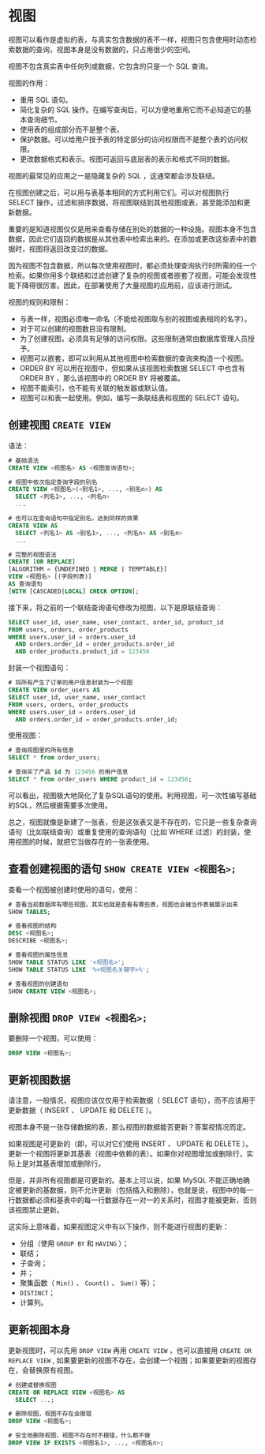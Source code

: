 # 视图

视图可以看作是虚拟的表，与真实包含数据的表不一样，视图只包含使用时动态检索数据的查询，视图本身是没有数据的，只占用很少的空间。

视图不包含真实表中任何列或数据，它包含的只是一个 SQL 查询。

视图的作用：

- 重用 SQL 语句。
- 简化复杂的 SQL 操作。在编写查询后，可以方便地重用它而不必知道它的基本查询细节。
- 使用表的组成部分而不是整个表。
- 保护数据。可以给用户授予表的特定部分的访问权限而不是整个表的访问权限。
- 更改数据格式和表示。视图可返回与底层表的表示和格式不同的数据。

视图的最常见的应用之一是隐藏复杂的 SQL ，这通常都会涉及联结。

在视图创建之后，可以用与表基本相同的方式利用它们。可以对视图执行 SELECT 操作，过滤和排序数据，将视图联结到其他视图或表，甚至能添加和更新数据。

重要的是知道视图仅仅是用来查看存储在别处的数据的一种设施。视图本身不包含数据，因此它们返回的数据是从其他表中检索出来的。在添加或更改这些表中的数据时，视图将返回改变过的数据。

因为视图不包含数据，所以每次使用视图时，都必须处理查询执行时所需的任一个检索。如果你用多个联结和过滤创建了复杂的视图或者嵌套了视图，可能会发现性能下降得很厉害。因此，在部署使用了大量视图的应用前，应该进行测试。

视图的规则和限制：

- 与表一样，视图必须唯一命名（不能给视图取与别的视图或表相同的名字）。
- 对于可以创建的视图数目没有限制。
- 为了创建视图，必须具有足够的访问权限。这些限制通常由数据库管理人员授予。
- 视图可以嵌套，即可以利用从其他视图中检索数据的查询来构造一个视图。
- ORDER BY 可以用在视图中，但如果从该视图检索数据 SELECT 中也含有 ORDER BY ，那么该视图中的 ORDER BY 将被覆盖。
- 视图不能索引，也不能有关联的触发器或默认值。
- 视图可以和表一起使用。例如，编写一条联结表和视图的 SELECT 语句。

## 创建视图 `CREATE VIEW`

语法：

```sql
# 基础语法
CREATE VIEW <视图名> AS <视图查询语句>;

# 视图中依次指定查询字段的别名
CREATE VIEW <视图名>(<别名1>, ..., <别名n>) AS
  SELECT <列名1>, ..., <列名n>
  ...

# 也可以在查询语句中指定别名，达到同样的效果
CREATE VIEW AS
  SELECT <列名1> AS <别名1>, ..., <列名n> AS <别名n>
  ...

# 完整的视图语法
CREATE [OR REPLACE]
[ALGORITHM = {UNDEFINED | MERGE | TEMPTABLE}]
VIEW <视图名> [(字段列表)]
AS 查询语句
[WITH [CASCADED|LOCAL] CHECK OPTION];
```

接下来，将之前的一个联结查询语句修改为视图，以下是原联结查询：

```sql
SELECT user_id, user_name, user_contact, order_id, product_id
FROM users, orders, order_products
WHERE users.user_id = orders.user_id
  AND orders.order_id = order_products.order_id
  AND order_products.product_id = 123456
```

封装一个视图语句：

```sql
# 将所有产生了订单的用户信息封装为一个视图
CREATE VIEW order_users AS
SELECT user_id, user_name, user_contact
FROM users, orders, order_products
WHERE users.user_id = orders.user_id
  AND orders.order_id = order_products.order_id;
```

使用视图：

```sql
# 查询视图里的所有信息
SELECT * from order_users;

# 查询买了产品 id 为 123456 的用户信息
SELECT * from order_users WHERE product_id = 123456;
```

可以看出，视图极大地简化了复杂SQL语句的使用。利用视图，可一次性编写基础的SQL，然后根据需要多次使用。

总之，视图就像是新建了一张表，但是这张表又是不存在的，它只是一些复杂查询语句（比如联结查询）或重复使用的查询语句（比如 WHERE 过滤）的封装，使用视图的时候，就把它当做存在的一张表使用。

## 查看创建视图的语句 `SHOW CREATE VIEW <视图名>;`

查看一个视图被创建时使用的语句，使用：

```sql
# 查看当前数据库有哪些视图，其实也就是查看有哪些表，视图也会被当作表被展示出来
SHOW TABLES;

# 查看视图的结构
DESC <视图名>;
DESCRIBE <视图名>;

# 查看视图的属性信息
SHOW TABLE STATUS LIKE '<视图名>';
SHOW TABLE STATUS LIKE '%<视图名关键字>%';

# 查看视图的创建语句
SHOW CREATE VIEW <视图名>;
```

## 删除视图 `DROP VIEW <视图名>;`

要删除一个视图，可以使用：

```sql
DROP VIEW <视图名>;
```

## 更新视图数据

请注意，一般情况，视图应该仅仅用于检索数据（ SELECT 语句），而不应该用于更新数据（ INSERT 、 UPDATE 和 DELETE ）。

视图本身不是一张存储数据的表，那么视图的数据能否更新？答案视情况而定。

如果视图是可更新的（即，可以对它们使用 INSERT 、 UPDATE 和 DELETE ）。更新一个视图将更新其基表（视图中依赖的表）。如果你对视图增加或删除行，实际上是对其基表增加或删除行。

但是，并非所有视图都是可更新的。基本上可以说，如果 MySQL 不能正确地确定被更新的基数据，则不允许更新（包括插入和删除），也就是说，视图中的每一行数据都必须和基表中的每一行数据存在一对一的关系时，视图才能被更新，否则该视图禁止更新。

这实际上意味着，如果视图定义中有以下操作，则不能进行视图的更新：

- 分组（使用 `GROUP BY` 和 `HAVING` ）；
- 联结；
- 子查询；
- 并；
- 聚集函数（ `Min()` 、 `Count()` 、 `Sum()` 等）；
- `DISTINCT`；
- 计算列。

## 更新视图本身

更新视图时，可以先用 `DROP VIEW` 再用 `CREATE VIEW` ，也可以直接用 `CREATE OR REPLACE VIEW` , 如果要更新的视图不存在，会创建一个视图；如果要更新的视图存在，会替换原有视图。

```sql
# 创建或替换视图
CREATE OR REPLACE VIEW <视图名> AS
  SELECT ...;

# 删除视图，视图不存在会报错
DROP VIEW <视图名>;

# 安全地删除视图，视图不存在时不报错，什么都不做
DROP VIEW IF EXISTS <视图名1>, ..., <视图名n>;

```
